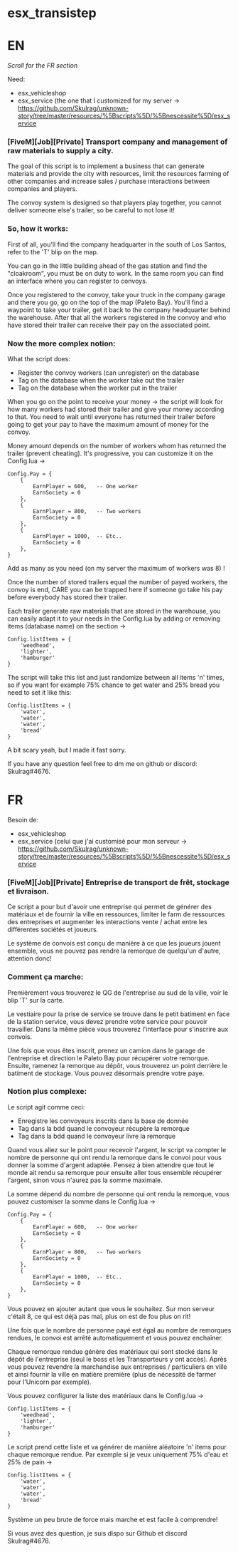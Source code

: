 # esx_transistep
# EN
*Scroll for the FR section*

Need:
- esx_vehicleshop
- esx_service (the one that I customized for my server -> https://github.com/Skulrag/unknown-story/tree/master/resources/%5Bscripts%5D/%5Bnescessite%5D/esx_service

### [FiveM][Job][Private] Transport company and management of raw materials to supply a city.

The goal of this script is to implement a business that can generate materials and provide the city with resources, limit the resources farming of other companies and increase sales / purchase interactions between companies and players.

The convoy system is designed so that players play together, you cannot deliver someone else's trailer, so be careful to not lose it!

### So, how it works:

First of all, you'll find the company headquarter in the south of Los Santos, refer to the 'T' blip on the map.

You can go in the little building ahead of the gas station and find the "cloakroom", you must be on duty to work.
In the same room you can find an interface where you can register to convoys.

Once you registered to the convoy, take your truck in the company garage and there you go, go on the top of the map (Paleto Bay).
You'll find a waypoint to take your trailer, get it back to the company headquarter behind the warehouse.
After that all the workers registered in the convoy and who have stored their trailer can receive their pay on the associated point.

### Now the more complex notion:

What the script does:

- Register the convoy workers (can unregister) on the database
- Tag on the database when the worker take out the trailer
- Tag on the database when the worker put in the trailer

When you go on the point to receive your money -> the script will look for how many workers had stored their trailer and give your money according to that.
You need to wait until everyone has returned their trailer before going to get your pay to have the maximum amount of money for the convoy.

Money amount depends on the number of workers whom has returned the trailer (prevent cheating).
It's progressive, you can customize it on the Config.lua ->

```
Config.Pay = {
    {
        EarnPlayer = 600,   -- One worker
        EarnSociety = 0
    },
    {
        EarnPlayer = 800,   -- Two workers
        EarnSociety = 0
    },
    {
        EarnPlayer = 1000,  -- Etc..
        EarnSociety = 0
    },
}
```

Add as many as you need (on my server the maximum of workers was 8) !

Once the number of stored trailers equal the number of payed workers, the convoy is end, CARE you can be trapped here if someone go take his pay before everybody has stored their trailer.

Each trailer generate raw materials that are stored in the warehouse, you can easily adapt it to your needs in the Config.lua by adding or removing items (database name) on the section ->

```
Config.listItems = {
    'weedhead',
    'lighter',
    'hamburger'
}
```

The script will take this list and just randomize between all items 'n' times, so if you want for example 75% chance to get water and 25% bread you need to set it like this:

```
Config.listItems = {
    'water',
    'water',
    'water',
    'bread'
}
```

A bit scary yeah, but I made it fast sorry.

If you have any question feel free to dm me on github or discord: Skulrag#4676.

# FR

Besoin de:
- esx_vehicleshop
- esx_service (celui que j'ai customisé pour mon serveur -> https://github.com/Skulrag/unknown-story/tree/master/resources/%5Bscripts%5D/%5Bnescessite%5D/esx_service

### [FiveM][Job][Private] Entreprise de transport de frêt, stockage et livraison.

Ce script a pour but d'avoir une entreprise qui permet de générer des matériaux et de fournir la ville en ressources, limiter le farm de ressources des entreprises et augmenter les interactions vente / achat entre les différentes sociétés et joueurs.

Le système de convois est conçu de manière à ce que les joueurs jouent ensemble, vous ne pouvez pas rendre la remorque de quelqu'un d'autre, attention donc!

### Comment ça marche:

Premièrement vous trouverez le QG de l'entreprise au sud de la ville, voir le blip 'T' sur la carte.

Le vestiaire pour la prise de service se trouve dans le petit batiment en face de la station service, vous devez prendre votre service pour pouvoir travailler.
Dans la même pièce vous trouverez l'interface pour s'inscrire aux convois.

Une fois que vous êtes inscrit, prenez un camion dans le garage de l'entreprise et direction le Paleto Bay pour récupérer votre remorque.
Ensuite, ramenez la remorque au dépôt, vous trouverez un point derrière le batiment de stockage.
Vous pouvez désormais prendre votre paye.

### Notion plus complexe:

Le script agit comme ceci:

- Enregistre les convoyeurs inscrits dans la base de donnée
- Tag dans la bdd quand le convoyeur récupère la remorque
- Tag dans la bdd quand le convoyeur livre la remorque

Quand vous allez sur le point pour recevoir l'argent, le script va compter le nombre de personne qui ont rendu la remorque dans le convoi pour vous donner la somme d'argent adaptée. Pensez à bien attendre que tout le monde ait rendu sa remorque pour ensuite aller tous ensemble récupérer l'argent, sinon vous n'aurez pas la somme maximale.

La somme dépend du nombre de personne qui ont rendu la remorque,
vous pouvez customiser la somme dans le Config.lua -> 

```
Config.Pay = {
    {
        EarnPlayer = 600,   -- One worker
        EarnSociety = 0
    },
    {
        EarnPlayer = 800,   -- Two workers
        EarnSociety = 0
    },
    {
        EarnPlayer = 1000,  -- Etc..
        EarnSociety = 0
    },
}
```

Vous pouvez en ajouter autant que vous le souhaitez.
Sur mon serveur c'était 8, ce qui est déjà pas mal, plus on est de fou plus on rit!

Une fois que le nombre de personne payé est égal au nombre de remorques rendues, le convoi est arrêté automatiquement et vous pouvez enchaîner.

Chaque remorque rendue génère des matériaux qui sont stocké dans le dépôt de l'entreprise (seul le boss et les Transporteurs y ont accès). Après vous pouvez revendre la marchandise aux entreprises / particuliers en ville et ainsi fournir la ville en matière première (plus de nécessité de farmer pour l'Unicorn par exemple).

Vous pouvez configurer la liste des matériaux dans le Config.lua -> 

```
Config.listItems = {
    'weedhead',
    'lighter',
    'hamburger'
}
```

Le script prend cette liste et va générer de manière aléatoire 'n' items pour chaque remorque rendue.
Par exemple si je veux uniquement 75% d'eau et 25% de pain -> 


```
Config.listItems = {
    'water',
    'water',
    'water',
    'bread'
}
```

Système un peu brute de force mais marche et est facile à comprendre!

Si vous avez des question, je suis dispo sur Github et discord Skulrag#4676.
